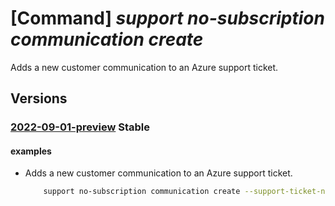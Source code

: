 # [Command] _support no-subscription communication create_

Adds a new customer communication to an Azure support ticket.

## Versions

### [2022-09-01-preview](/Resources/mgmt-plane/L3Byb3ZpZGVycy9taWNyb3NvZnQuc3VwcG9ydC9zdXBwb3J0dGlja2V0cy97fS9jb21tdW5pY2F0aW9ucy97fQ==/2022-09-01-preview.xml) **Stable**

<!-- mgmt-plane /providers/microsoft.support/supporttickets/{}/communications/{} 2022-09-01-preview -->

#### examples

- Adds a new customer communication to an Azure support ticket.
    ```bash
        support no-subscription communication create --support-ticket-name "TestTicketName "--communication-name "TestTicketCommunicationName" --body "TicketCommunicationBody" --subject "TicketCommunicationSubject"
    ```
